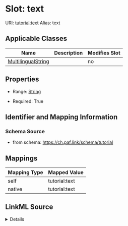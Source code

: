 

# Slot: text 



URI: [tutorial:text](https://ch.paf.link/schema/tutorial/text)
Alias: text

<!-- no inheritance hierarchy -->





## Applicable Classes

| Name | Description | Modifies Slot |
| --- | --- | --- |
| [MultilingualString](MultilingualString.md) |  |  no  |







## Properties

* Range: [String](String.md)

* Required: True





## Identifier and Mapping Information







### Schema Source


* from schema: https://ch.paf.link/schema/tutorial




## Mappings

| Mapping Type | Mapped Value |
| ---  | ---  |
| self | tutorial:text |
| native | tutorial:text |




## LinkML Source

<details>
```yaml
name: text
from_schema: https://ch.paf.link/schema/tutorial
rank: 1000
alias: text
domain_of:
- MultilingualString
range: string
required: true

```
</details>